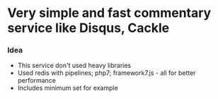 # Very simple and fast commentary service like Disqus, Cackle

### Idea
- This service don't used heavy libraries
- Used redis with pipelines; php7; framework7.js - all for better performance
- Includes minimum set for example
